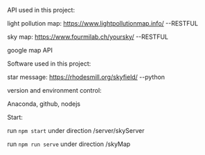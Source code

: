 API used in this project:

light pollution map: https://www.lightpollutionmap.info/ --RESTFUL

sky map: https://www.fourmilab.ch/yoursky/ --RESTFUL

google map API

Software used in this project:

star message: https://rhodesmill.org/skyfield/ --python

version and environment control:

Anaconda, github, nodejs

Start:

run `npm start` under direction  /server/skyServer 

run `npm run serve` under direction /skyMap


